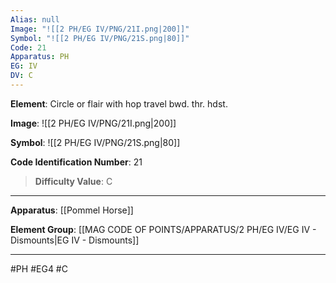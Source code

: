 ```yaml
---
Alias: null
Image: "![[2 PH/EG IV/PNG/21I.png|200]]"
Symbol: "![[2 PH/EG IV/PNG/21S.png|80]]"
Code: 21
Apparatus: PH
EG: IV
DV: C
---
```

**Element**: Circle or flair with hop travel bwd. thr. hdst.

**Image**:
![[2 PH/EG IV/PNG/21I.png|200]]

**Symbol**:
![[2 PH/EG IV/PNG/21S.png|80]]

**Code Identification Number**: 21

>**Difficulty Value**: C

___
**Apparatus**: [[Pommel Horse]]

**Element Group**: [[MAG CODE OF POINTS/APPARATUS/2 PH/EG IV/EG IV - Dismounts|EG IV - Dismounts]]
___
#PH #EG4 #C

